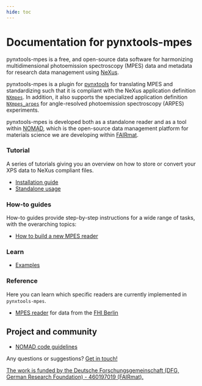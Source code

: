 ```yaml
---
hide: toc
---
```


# Documentation for pynxtools-mpes

pynxtools-mpes is a free, and open-source data software for harmonizing multidimensional photoemission spectroscopy (MPES) data and metadata for research data management using [NeXus](https://www.nexusformat.org/).

pynxtools-mpes is a plugin for [pynxtools](https://github.com/FAIRmat-NFDI/pynxtools) for translating MPES and standardizing such that it is compliant with the NeXus application definition [`NXmpes`](https://fairmat-nfdi.github.io/nexus_definitions/classes/contributed_definitions/NXmpes.html). In addition, it also supports the specialized application definition [`NXmpes_arpes`](https://fairmat-nfdi.github.io/nexus_definitions/classes/contributed_definitions/NXmpes_arpes.html) for angle-resolved photoemission spectroscopy (ARPES) experiments.

pynxtools-mpes is developed both as a standalone reader and as a tool within [NOMAD](https://nomad-lab.eu/), which is the open-source data management platform for materials science we are developing within [FAIRmat](https://www.fairmat-nfdi.eu/fairmat/).

<div markdown="block" class="home-grid">
<div markdown="block"> 

### Tutorial

A series of tutorials giving you an overview on how to store or convert your XPS data to NeXus compliant files.

- [Installation guide](tutorial/installation.md)
- [Standalone usage](tutorial/standalone.md)

</div>
<div markdown="block">

### How-to guides

How-to guides provide step-by-step instructions for a wide range of tasks, with the overarching topics:

- [How to build a new MPES reader](how-tos/build-a-reader.md)

</div>

<div markdown="block">

### Learn

- [Examples](explanation/examples.md)

</div>
<div markdown="block">

### Reference

Here you can learn which specific readers are currently implemented in `pynxtools-mpes`.

- [MPES reader](reference/mpes.md) for data from the [FHI Berlin](https://www.fhi.mpg.de/de) 

</div>
</div>

<h2>Project and community</h2>

- [NOMAD code guidelines](https://nomad-lab.eu/prod/v1/staging/docs/reference/code_guidelines.html) 

Any questions or suggestions? [Get in touch!](https://www.fair-di.eu/fairmat/about-fairmat/team-fairmat)

[The work is funded by the Deutsche Forschungsgemeinschaft (DFG, German Research Foundation) - 460197019 (FAIRmat).](https://gepris.dfg.de/gepris/projekt/460197019?language=en)
